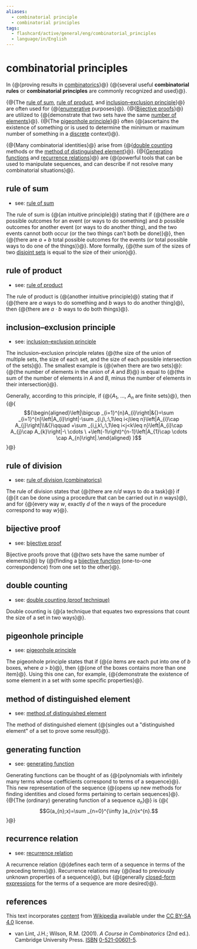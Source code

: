 ```yaml
---
aliases:
  - combinatorial principle
  - combinatorial principles
tags:
  - flashcard/active/general/eng/combinatorial_principles
  - language/in/English
---
```


# combinatorial principles

In {@{proving results in [combinatorics](combinatorics.md)}@} {@{several useful __combinatorial rules__ or __combinatorial principles__ are commonly recognized and used}@}. <!--SR:!2025-10-27,291,330!2025-11-14,305,330-->

{@{The [rule of sum](addition%20principle.md), [rule of product](rule%20of%20product.md), and [inclusion–exclusion principle](inclusion–exclusion%20principle.md)}@} are often used for {@{[enumerative](enumerative%20combinatorics.md) purposes}@}. {@{[Bijective proofs](bijective%20proof.md)}@} are utilized to {@{demonstrate that two sets have the same [number of elements](cardinality.md)}@}. {@{The [pigeonhole principle](pigeonhole%20principle.md)}@} often {@{ascertains the existence of something or is used to determine the minimum or maximum number of something in a [discrete](discrete%20mathematics.md) context}@}. <!--SR:!2025-11-17,308,330!2025-10-26,290,330!2025-11-15,306,330!2025-11-19,310,330!2025-10-25,289,330!2026-05-06,381,290-->

{@{Many combinatorial identities}@} arise from {@{[double counting](double%20counting%20(proof%20technique).md) methods or the [method of distinguished element](method%20of%20distinguished%20element.md)}@}. {@{[Generating functions](generating%20function.md) and [recurrence relations](recurrence%20relation.md)}@} are {@{powerful tools that can be used to manipulate sequences, and can describe if not resolve many combinatorial situations}@}. <!--SR:!2025-11-20,311,330!2025-10-21,285,330!2025-11-21,312,330!2025-11-19,310,330-->

## rule of sum

- see: [rule of sum](addition%20principle.md)

The rule of sum is {@{an intuitive principle}@} stating that if {@{there are _a_ possible outcomes for an event (or ways to do something) and _b_ possible outcomes for another event (or ways to do another thing), and the two events cannot both occur (or the two things can't both be done)}@}, then {@{there are _a + b_ total possible outcomes for the events (or total possible ways to do one of the things)}@}. More formally, {@{the sum of the sizes of two [disjoint sets](disjoint%20sets.md) is equal to the size of their union}@}. <!--SR:!2025-10-25,289,330!2025-10-26,290,330!2025-11-18,309,330!2026-01-15,305,290-->

## rule of product

- see: [rule of product](rule%20of%20product.md)

The rule of product is {@{another intuitive principle}@} stating that if {@{there are _a_ ways to do something and _b_ ways to do another thing}@}, then {@{there are _a_ · _b_ ways to do both things}@}. <!--SR:!2026-12-28,613,330!2028-02-26,927,330!2025-11-21,312,330-->

## inclusion–exclusion principle

- see: [inclusion–exclusion principle](inclusion–exclusion%20principle.md)

The inclusion–exclusion principle relates {@{the size of the union of multiple sets, the size of each set, and the size of each possible intersection of the sets}@}. The smallest example is {@{when there are two sets}@}: {@{the number of elements in the union of _A_ and _B_}@} is equal to {@{the sum of the number of elements in _A_ and _B_, minus the number of elements in their intersection}@}. <!--SR:!2026-04-04,399,310!2026-11-30,564,310!2028-03-01,927,330!2025-08-23,4,339-->

Generally, according to this principle, if {@{_A_<sub>1</sub>, …, _A<sub>n</sub>_ are finite sets}@}, then {@{$${\begin{aligned}\left|\bigcup _{i=1}^{n}A_{i}\right|&{}=\sum _{i=1}^{n}\left|A_{i}\right|-\sum _{i,j\,:\,1\leq i<j\leq n}\left|A_{i}\cap A_{j}\right|\\&{}\qquad +\sum _{i,j,k\,:\,1\leq i<j<k\leq n}\left|A_{i}\cap A_{j}\cap A_{k}\right|-\ \cdots \ +\left(-1\right)^{n-1}\left|A_{1}\cap \cdots \cap A_{n}\right|.\end{aligned} }$$}@} <!--SR:!2025-11-15,306,330!2025-10-22,286,330-->

## rule of division

- see: [rule of division (combinatorics)](rule%20of%20division%20(combinatorics).md)

The rule of division states that {@{there are _n/d_ ways to do a task}@} if {@{it can be done using a procedure that can be carried out in _n_ ways}@}, and for {@{every way _w_, exactly _d_ of the _n_ ways of the procedure correspond to way _w_}@}. <!--SR:!2025-10-24,288,330!2025-11-18,309,330!2025-10-24,288,330-->

## bijective proof

- see: [bijective proof](bijective%20proof.md)

Bijective proofs prove that {@{two sets have the same number of elements}@} by {@{finding a [bijective function](bijection.md) (one-to-one correspondence) from one set to the other}@}. <!--SR:!2025-10-31,295,330!2028-02-23,925,330-->

## double counting

- see: [double counting (proof technique)](double%20counting%20(proof%20technique).md)

Double counting is {@{a technique that equates two expressions that count the size of a set in two ways}@}. <!--SR:!2025-10-29,293,330-->

## pigeonhole principle

- see: [pigeonhole principle](pigeonhole%20principle.md)

The pigeonhole principle states that if {@{_a_ items are each put into one of _b_ boxes, where _a_ > _b_}@}, then {@{one of the boxes contains more than one item}@}. Using this one can, for example, {@{demonstrate the existence of some element in a set with some specific properties}@}. <!--SR:!2025-10-30,294,330!2027-01-11,622,330!2025-11-14,305,330-->

## method of distinguished element

- see: [method of distinguished element](method%20of%20distinguished%20element.md)

The method of distinguished element {@{singles out a "distinguished element" of a set to prove some result}@}. <!--SR:!2025-11-16,307,330-->

## generating function

- see: [generating function](generating%20function.md)

Generating functions can be thought of as {@{polynomials with infinitely many terms whose coefficients correspond to terms of a sequence}@}. This new representation of the sequence {@{opens up new methods for finding identities and closed forms pertaining to certain sequences}@}. {@{The (ordinary) generating function of a sequence _a_<sub>_n_</sub>}@} is {@{$$G(a_{n};x)=\sum _{n=0}^{\infty }a_{n}x^{n}.$$}@} <!--SR:!2026-05-06,417,310!2028-01-12,903,330!2025-11-20,311,330!2025-11-17,308,330-->

## recurrence relation

- see: [recurrence relation](recurrence%20relation.md)

A recurrence relation {@{defines each term of a sequence in terms of the preceding terms}@}. Recurrence relations may {@{lead to previously unknown properties of a sequence}@}, but {@{generally [closed-form expressions](closed-form%20expression.md) for the terms of a sequence are more desired}@}. <!--SR:!2025-11-16,307,330!2025-10-28,292,330!2025-10-23,287,330-->

## references

This text incorporates [content](https://en.wikipedia.org/wiki/combinatorial_principles) from [Wikipedia](Wikipedia.md) available under the [CC BY-SA 4.0](https://creativecommons.org/licenses/by-sa/4.0/) license.

- van Lint, J.H.; Wilson, R.M. (2001). _A Course in Combinatorics_ (2nd ed.). Cambridge University Press. [ISBN](ISBN.md) [0-521-00601-5](https://en.wikipedia.org/wiki/Special:BookSources/0-521-00601-5).
